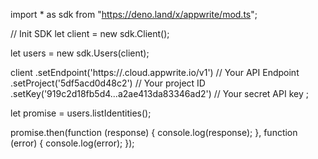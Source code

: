 import * as sdk from "https://deno.land/x/appwrite/mod.ts";

// Init SDK
let client = new sdk.Client();

let users = new sdk.Users(client);

client
    .setEndpoint('https://<REGION>.cloud.appwrite.io/v1') // Your API Endpoint
    .setProject('5df5acd0d48c2') // Your project ID
    .setKey('919c2d18fb5d4...a2ae413da83346ad2') // Your secret API key
;


let promise = users.listIdentities();

promise.then(function (response) {
    console.log(response);
}, function (error) {
    console.log(error);
});